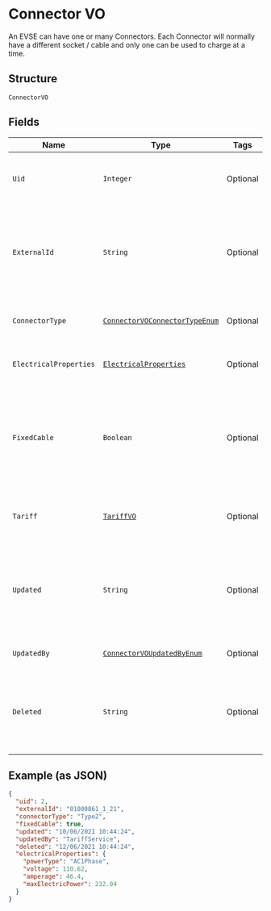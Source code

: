 
# Connector VO

An EVSE can have one or many Connectors. Each Connector will normally have a different socket / cable and only one can be used to charge at a time.

## Structure

`ConnectorVO`

## Fields

| Name | Type | Tags | Description | Getter | Setter |
|  --- | --- | --- | --- | --- | --- |
| `Uid` | `Integer` | Optional | Internal identifier used to refer to this Connector | Integer getUid() | setUid(Integer uid) |
| `ExternalId` | `String` | Optional | Identifier of the Evse as given by the Operator, unique for the containing EVSE' | String getExternalId() | setExternalId(String externalId) |
| `ConnectorType` | [`ConnectorVOConnectorTypeEnum`](../../doc/models/connector-vo-connector-type-enum.md) | Optional | Type of the connector in the EVSE unit. | ConnectorVOConnectorTypeEnum getConnectorType() | setConnectorType(ConnectorVOConnectorTypeEnum connectorType) |
| `ElectricalProperties` | [`ElectricalProperties`](../../doc/models/electrical-properties.md) | Optional | Electrical Properties of the Connector | ElectricalProperties getElectricalProperties() | setElectricalProperties(ElectricalProperties electricalProperties) |
| `FixedCable` | `Boolean` | Optional | Indicates whether Connector has a fixed cable attached. False by default (not sent in this case) | Boolean getFixedCable() | setFixedCable(Boolean fixedCable) |
| `Tariff` | [`TariffVO`](../../doc/models/tariff-vo.md) | Optional | Tariff details for charging on this Connector | TariffVO getTariff() | setTariff(TariffVO tariff) |
| `Updated` | `String` | Optional | ISO8601-compliant UTC datetime of the last update of the Connector’s data | String getUpdated() | setUpdated(String updated) |
| `UpdatedBy` | [`ConnectorVOUpdatedByEnum`](../../doc/models/connector-vo-updated-by-enum.md) | Optional | Source of the last update | ConnectorVOUpdatedByEnum getUpdatedBy() | setUpdatedBy(ConnectorVOUpdatedByEnum updatedBy) |
| `Deleted` | `String` | Optional | optional  ISO8601-compliant UTC deletion timestamp of the connector | String getDeleted() | setDeleted(String deleted) |

## Example (as JSON)

```json
{
  "uid": 2,
  "externalId": "01000861_1_21",
  "connectorType": "Type2",
  "fixedCable": true,
  "updated": "10/06/2021 10:44:24",
  "updatedBy": "TariffService",
  "deleted": "12/06/2021 10:44:24",
  "electricalProperties": {
    "powerType": "AC1Phase",
    "voltage": 110.62,
    "amperage": 46.4,
    "maxElectricPower": 232.04
  }
}
```

